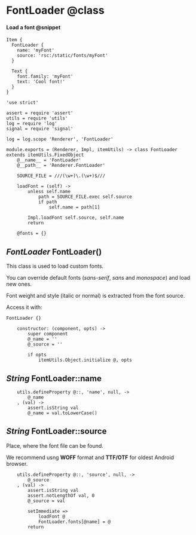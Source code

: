 FontLoader @class
==========

#### Load a font @snippet

```
Item {
  FontLoader {
  	name: 'myFont'
  	source: 'rsc:/static/fonts/myFont'
  }

  Text {
  	font.family: 'myFont'
  	text: 'Cool font!'
  }
}
```

	'use strict'

	assert = require 'assert'
	utils = require 'utils'
	log = require 'log'
	signal = require 'signal'

	log = log.scope 'Renderer', 'FontLoader'

	module.exports = (Renderer, Impl, itemUtils) -> class FontLoader extends itemUtils.FixedObject
		@__name__ = 'FontLoader'
		@__path__ = 'Renderer.FontLoader'

		SOURCE_FILE = ///(\w+)\.(\w+)$///

		loadFont = (self) ->
			unless self.name
				path = SOURCE_FILE.exec self.source
				if path
					self.name = path[1]

			Impl.loadFont self.source, self.name
			return

		@fonts = {}

*FontLoader* FontLoader()
-------------------------

This class is used to load custom fonts.

You can override default fonts (*sans-serif*, *sans* and *monospace*) and load new ones.

Font weight and style (italic or normal) is extracted from the font source.

Access it with:
```
FontLoader {}
```

		constructor: (component, opts) ->
			super component
			@_name = ''
			@_source = ''

			if opts
				itemUtils.Object.initialize @, opts

*String* FontLoader::name
-------------------------

		utils.defineProperty @::, 'name', null, ->
			@_name
		, (val) ->
			assert.isString val
			@_name = val.toLowerCase()

*String* FontLoader::source
---------------------------

Place, where the font file can be found.

We recommend usng **WOFF** format and **TTF/OTF** for oldest Android browser.

		utils.defineProperty @::, 'source', null, ->
			@_source
		, (val) ->
			assert.isString val
			assert.notLengthOf val, 0
			@_source = val

			setImmediate =>
				loadFont @
				FontLoader.fonts[@name] = @
			return
